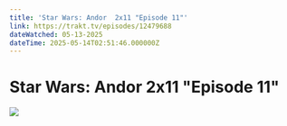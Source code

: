 ```yaml
---
title: 'Star Wars: Andor  2x11 "Episode 11"' 
link: https://trakt.tv/episodes/12479688
dateWatched: 05-13-2025
dateTime: 2025-05-14T02:51:46.000000Z
---
```

# Star Wars: Andor  2x11 "Episode 11"

![](https://walter-r2.trakt.tv/images/shows/000/170/649/fanarts/thumb/71fed2e586.jpg)
